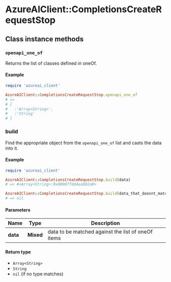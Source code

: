 # AzureAIClient::CompletionsCreateRequestStop

## Class instance methods

### `openapi_one_of`

Returns the list of classes defined in oneOf.

#### Example

```ruby
require 'azureai_client'

AzureAIClient::CompletionsCreateRequestStop.openapi_one_of
# =>
# [
#   :'Array<String>',
#   :'String'
# ]
```

### build

Find the appropriate object from the `openapi_one_of` list and casts the data into it.

#### Example

```ruby
require 'azureai_client'

AzureAIClient::CompletionsCreateRequestStop.build(data)
# => #<Array<String>:0x00007fdd4aab02a0>

AzureAIClient::CompletionsCreateRequestStop.build(data_that_doesnt_match)
# => nil
```

#### Parameters

| Name | Type | Description |
| ---- | ---- | ----------- |
| **data** | **Mixed** | data to be matched against the list of oneOf items |

#### Return type

- `Array<String>`
- `String`
- `nil` (if no type matches)

